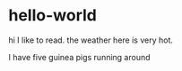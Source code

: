 # hello-world
hi
I like to read. the weather here is very hot.

I have five guinea pigs running around
